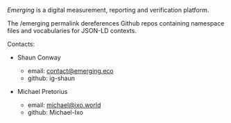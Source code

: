 _Emerging_ is a digital measurement, reporting and verification platform.

The /emerging permalink dereferences Github repos containing namespace files and vocabularies for JSON-LD contexts.

Contacts:

- Shaun Conway

  - email: contact@emerging.eco
  - github: ig-shaun

- Michael Pretorius
  - email: michael@ixo.world
  - github: Michael-Ixo
